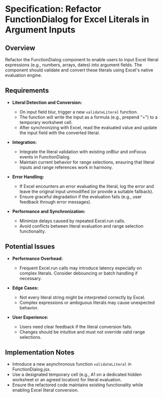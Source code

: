 # Specification: Refactor FunctionDialog for Excel Literals in Argument Inputs

## Overview
Refactor the FunctionDialog component to enable users to input Excel literal expressions (e.g., numbers, arrays, dates) into argument fields. The component should validate and convert these literals using Excel's native evaluation engine.

## Requirements
- **Literal Detection and Conversion:**
  - On input field blur, trigger a new `validateLiteral` function.
  - The function will write the input as a formula (e.g., prepend "=") to a temporary worksheet cell.
  - After synchronizing with Excel, read the evaluated value and update the input field with the converted literal.

- **Integration:**
  - Integrate the literal validation with existing onBlur and onFocus events in FunctionDialog.
  - Maintain current behavior for range selections, ensuring that literal inputs and range references work in harmony.

- **Error Handling:**
  - If Excel encounters an error evaluating the literal, log the error and leave the original input unmodified (or provide a suitable fallback).
  - Ensure graceful degradation if the evaluation fails (e.g., user feedback through error messages).

- **Performance and Synchronization:**
  - Minimize delays caused by repeated Excel.run calls.
  - Avoid conflicts between literal evaluation and range selection functionality.

## Potential Issues
- **Performance Overhead:**
  - Frequent Excel.run calls may introduce latency especially on complex literals. Consider debouncing or batch handling if necessary.

- **Edge Cases:**
  - Not every literal string might be interpreted correctly by Excel.
  - Complex expressions or ambiguous literals may cause unexpected behavior.

- **User Experience:**
  - Users need clear feedback if the literal conversion fails.
  - Changes should be intuitive and must not override valid range selections.

## Implementation Notes
- Introduce a new asynchronous function `validateLiteral` in FunctionDialog.jsx.
- Use a designated temporary cell (e.g., A1 on a dedicated hidden worksheet or an agreed location) for literal evaluation.
- Ensure the refactored code maintains existing functionality while enabling Excel literal conversion.
